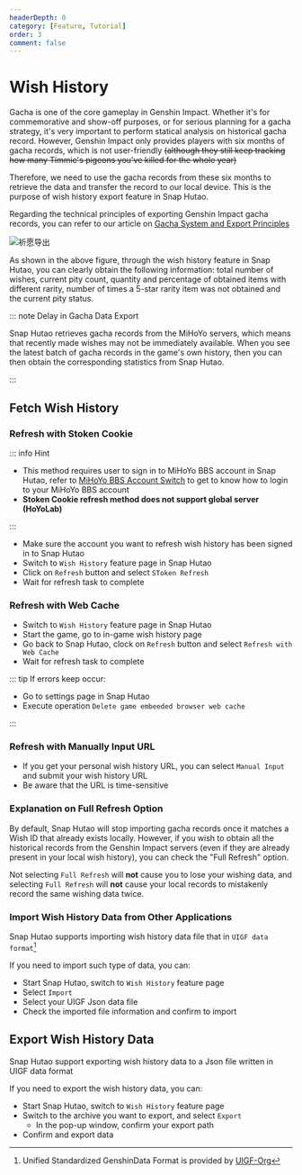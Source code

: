 ```yaml
---
headerDepth: 0
category: [Feature, Tutorial]
order: 3
comment: false
---
```


# Wish History

Gacha is one of the core gameplay in Genshin Impact. Whether it's for commemorative and show-off purposes,
or for serious planning for a gacha strategy, it's very important to perform statical analysis on historical gacha record.
However, Genshin Impact only provides players with six months of gacha records, which is not user-friendly ~~(although they
still keep tracking how many Timmie's pigeons you've killed for the whole year)~~

Therefore, we need to use the gacha records from these six months to retrieve the data and transfer the record to our
local device. This is the purpose of wish history export feature in Snap Hutao.

Regarding the technical principles of exporting Genshin Impact gacha records,
you can refer to our article on [Gacha System and Export Principles](../advanced/Gacha-system-and-export-principal.html)

![祈愿导出](https://img.alicdn.com/imgextra/i3/1797064093/O1CN01B2DDii1g6du87XIIG_!!1797064093.png)

As shown in the above figure, through the wish history feature in Snap Hutao, you can clearly obtain the following information:
total number of wishes, current pity count, quantity and percentage of obtained items with different rarity, number of
times a 5-star rarity item was not obtained and the current pity status.

::: note Delay in Gacha Data Export

Snap Hutao retrieves gacha records from the MiHoYo servers, which means that recently made wishes may not be immediately
available. When you see the latest batch of gacha records in the game's own history, then you can then obtain the corresponding
statistics from Snap Hutao.

:::

## Fetch Wish History

### Refresh with Stoken Cookie <Badge text="Recommend" type="tip" />

::: info Hint

- This method requires user to sign in to MiHoYo BBS account in Snap Hutao, refer to
  [MiHoYo BBS Account Switch](mhy-account-switch.md) to get to know how to login to your MiHoYo BBS account
- **Stoken Cookie refresh method does not support global server (HoYoLab)**

:::

- Make sure the account you want to refresh wish history has been signed in to Snap Hutao
- Switch to `Wish History` feature page in Snap Hutao
- Click on `Refresh` button and select `SToken Refresh`
- Wait for refresh task to complete

### Refresh with Web Cache <Badge text="Global Server Supported" type="tip" />

- Switch to `Wish History` feature page in Snap Hutao
- Start the game, go to in-game wish history page
- Go back to Snap Hutao, clock on `Refresh` button and select `Refresh with Web Cache`
- Wait for refresh task to complete

::: tip
If errors keep occur:

- Go to settings page in Snap Hutao
- Execute operation `Delete game embeeded browser web cache`

:::

### Refresh with Manually Input URL <Badge text="Global Server Supported" type="tip" />

- If you get your personal wish history URL, you can select `Manual Input` and submit your wish history URL
- Be aware that the URL is time-sensitive

### Explanation on Full Refresh Option

By default, Snap Hutao will stop importing gacha records once it matches a Wish ID that already exists locally.
However, if you wish to obtain all the historical records from the Genshin Impact servers
(even if they are already present in your local wish history), you can check the "Full Refresh" option.

Not selecting `Full Refresh` will **not** cause you to lose your wishing data,
and selecting `Full Refresh` will **not** cause your local records to mistakenly record the same wishing data twice.

### Import Wish History Data from Other Applications <Badge text="UIGF" type="info" />

Snap Hutao supports importing wish history data file that in `UIGF data format`[^UIGF-Org]

If you need to import such type of data, you can:

- Start Snap Hutao, switch to `Wish History` feature page
- Select `Import`
- Select your UIGF Json data file
- Check the imported file information and confirm to import

## Export Wish History Data <Badge text="UIGF" type="info" />

Snap Hutao support exporting wish history data to a Json file written in UIGF data format

If you need to export the wish history data, you can:

- Start Snap Hutao, switch to `Wish History` feature page
- Switch to the archive you want to export, and select `Export`
  - In the pop-up window, confirm your export path
- Confirm and export data

[^UIGF-Org]: Unified Standardized GenshinData Format is provided by [UIGF-Org](https://uigf.org/)
